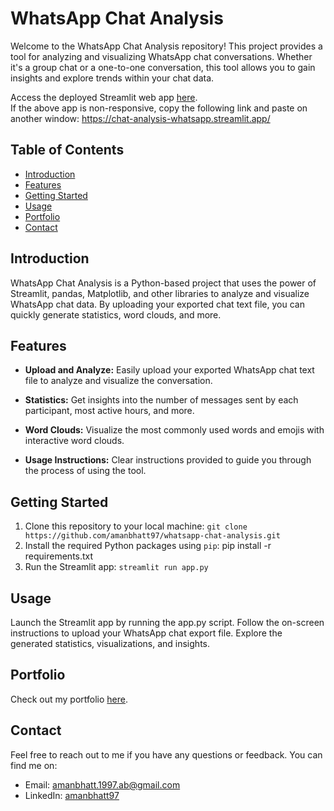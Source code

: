 # WhatsApp Chat Analysis

Welcome to the WhatsApp Chat Analysis repository! This project provides a tool for analyzing and visualizing WhatsApp chat conversations. Whether it's a group chat or a one-to-one conversation, this tool allows you to gain insights and explore trends within your chat data.

Access the deployed Streamlit web app [here](https://chat-analysis-whatsapp.streamlit.app/).<br>
If the above app is non-responsive, copy the following link and paste on another window: https://chat-analysis-whatsapp.streamlit.app/

## Table of Contents

- [Introduction](#introduction)
- [Features](#features)
- [Getting Started](#getting-started)
- [Usage](#usage)
- [Portfolio](#portfolio)
- [Contact](#contact)

## Introduction

WhatsApp Chat Analysis is a Python-based project that uses the power of Streamlit, pandas, Matplotlib, and other libraries to analyze and visualize WhatsApp chat data. By uploading your exported chat text file, you can quickly generate statistics, word clouds, and more.

## Features

- **Upload and Analyze:** Easily upload your exported WhatsApp chat text file to analyze and visualize the conversation.

- **Statistics:** Get insights into the number of messages sent by each participant, most active hours, and more.

- **Word Clouds:** Visualize the most commonly used words and emojis with interactive word clouds.

- **Usage Instructions:** Clear instructions provided to guide you through the process of using the tool.

## Getting Started

1. Clone this repository to your local machine: `git clone https://github.com/amanbhatt97/whatsapp-chat-analysis.git`
2. Install the required Python packages using `pip`: pip install -r requirements.txt
3. Run the Streamlit app: `streamlit run app.py`

## Usage
Launch the Streamlit app by running the app.py script.
Follow the on-screen instructions to upload your WhatsApp chat export file.
Explore the generated statistics, visualizations, and insights.

## Portfolio

Check out my portfolio [here](https://amanbhatt97.github.io/portfolio/).

## Contact

Feel free to reach out to me if you have any questions or feedback. You can find me on:

- Email: amanbhatt.1997.ab@gmail.com
- LinkedIn: [amanbhatt97](https://www.linkedin.com/in/amanbhatt1997/)

